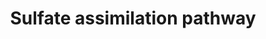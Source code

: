---
annotations:
- id: PW:0001311
  parent: classic metabolic pathway
  type: Pathway Ontology
  value: sulfate assimilation pathway
- id: PW:0000002
  parent: classic metabolic pathway
  type: Pathway Ontology
  value: classic metabolic pathway
authors:
- J.Heckman
- MaintBot
- Khanspers
- Ddigles
- Egonw
citedin: ''
communities: []
description: 'In yeast, the sulfate assimilation pathway consists of sulfates uptake
  via Sul1p and Sul2p, activation to adenylate compounds, reduction to sulfide, and
  subsequent incorporation into carbon chains. The importance of activating sulfate
  to adenylyl sulfate (APS) and phosphoadenylyl sulfate (PAPS) stems from the fact
  that physiological reducing agents (e.g. NADPH, NADH) are not large enough in E0''
  to reduce sulfate directly. Adenylation lowers sulfate''s electropotential, enabling
  cells to circumvent what would otherwise be an endergonic reaction. After its conversion
  to PAPS, sulfate is reduced to sulfite by PAPS reductase (Met16p) and again to sulfide
  by sulfite reductase (Met5p and Met10p). The subsequent incorporation of sulfide
  into a carbon chain varies by organism; in S. cerevisiae, sulfide can react with
  O-acetylhomoserine via Met17p to form homocysteine, the major intermediate in the
  biosynthesis and interconversion of methionine and cysteine.  Source: https://pathway.yeastgenome.org/'
last-edited: 2024-10-23
ndex: null
organisms:
- Saccharomyces cerevisiae
redirect_from:
- /index.php/Pathway:WP579
- /instance/WP579
- /instance/WP579_r135683
revision: r135683
schema-jsonld:
- '@context': https://schema.org/
  '@id': https://wikipathways.github.io/pathways/WP579.html
  '@type': Dataset
  creator:
    '@type': Organization
    name: WikiPathways
  description: 'In yeast, the sulfate assimilation pathway consists of sulfates uptake
    via Sul1p and Sul2p, activation to adenylate compounds, reduction to sulfide,
    and subsequent incorporation into carbon chains. The importance of activating
    sulfate to adenylyl sulfate (APS) and phosphoadenylyl sulfate (PAPS) stems from
    the fact that physiological reducing agents (e.g. NADPH, NADH) are not large enough
    in E0'' to reduce sulfate directly. Adenylation lowers sulfate''s electropotential,
    enabling cells to circumvent what would otherwise be an endergonic reaction. After
    its conversion to PAPS, sulfate is reduced to sulfite by PAPS reductase (Met16p)
    and again to sulfide by sulfite reductase (Met5p and Met10p). The subsequent incorporation
    of sulfide into a carbon chain varies by organism; in S. cerevisiae, sulfide can
    react with O-acetylhomoserine via Met17p to form homocysteine, the major intermediate
    in the biosynthesis and interconversion of methionine and cysteine.  Source: https://pathway.yeastgenome.org/'
  keywords:
  - 3'-phosphoadenylyl-sulfate
  - ADP
  - ATP
  - H+
  - H2O
  - MET10
  - MET14
  - MET16
  - MET3
  - MET5
  - NADP+
  - NADPH
  - adenosine 3'5'-bisphosphate
  - adenosine 5'-phosphosulfate
  - diphosphate
  - hydrogen sulfide
  - sulfate
  - sulfite
  license: CC0
  name: Sulfate assimilation pathway
seo: CreativeWork
title: Sulfate assimilation pathway
wpid: WP579
---